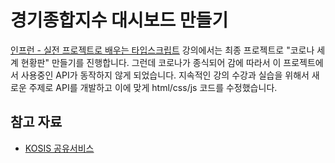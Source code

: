 # 경기종합지수 대시보드 만들기

[인프런 - 실전 프로젝트로 배우는 타입스크립트](https://www.inflearn.com/course/%ED%83%80%EC%9E%85%EC%8A%A4%ED%81%AC%EB%A6%BD%ED%8A%B8-%EC%8B%A4%EC%A0%84/dashboard) 강의에서는 최종 프로젝트로 "코로나 세계 현황판" 만들기를 진행합니다. 그런데 코로나가 종식되어 감에 따라서 이 프로젝트에서 사용중인 API가 동작하지 않게 되었습니다. 지속적인 강의 수강과 실습을 위해서 새로운 주제로 API를 개발하고 이에 맞게 html/css/js 코드를 수정했습니다.

## 참고 자료

- [KOSIS 공유서비스](https://kosis.kr/openapi/index/index.jsp)
